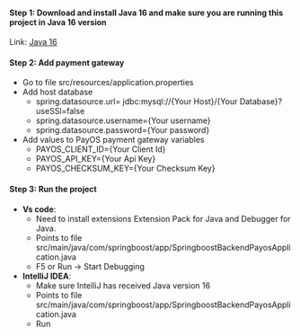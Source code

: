 #### Step 1: Download and install Java 16 and make sure you are running this project in Java 16 version
Link: [Java 16](https://www.oracle.com/java/technologies/javase/jdk16-archive-downloads.html)

#### Step 2: Add payment gateway
- Go to file src/resources/application.properties
- Add host database
   - spring.datasource.url= jdbc:mysql://{Your Host}/{Your Database}?useSSl=false
   - spring.datasource.username={Your username}
   - spring.datasource.password={Your password}
- Add values to PayOS payment gateway variables
   - PAYOS_CLIENT_ID={Your Client Id}
   - PAYOS_API_KEY={Your Api Key}
   - PAYOS_CHECKSUM_KEY={Your Checksum Key}

#### Step 3: Run the project
- **Vs code**:
   - Need to install extensions Extension Pack for Java and Debugger for Java.
   - Points to file src/main/java/com/springboost/app/SpringboostBackendPayosApplication.java
   - F5 or Run -> Start Debugging
- **IntelliJ IDEA**:
   - Make sure IntelliJ has received Java version 16
   - Points to file src/main/java/com/springboost/app/SpringboostBackendPayosApplication.java
   - Run